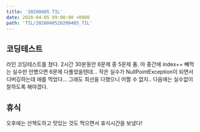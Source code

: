 ```yaml
---
title: '20200405 TIL'
date: 2020-04-05 09:00:00 +0900
path: 'TIL/2020040520200405_TIL'
---
```


## 코딩테스트

라인 코딩테스트를 쳤다. 2시간 30분동안 6문제 중 5문제 품. 아 중간에 index++ 빼먹는 실수만 안헀으면 6문제 다풀었을텐데... 작은 실수가 NullPointException이 되면서 디버깅하는데 애를 먹었다... 그래도 최선을 다했으니 어쩔 수 없지.. 다음에는 실수없이 잘하도록 해야겠다.

## 휴식

오후에는 산책도하고 맛있는 것도 먹으면서 휴식시간을 보냈다!